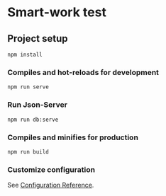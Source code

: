 # Smart-work test

## Project setup
```
npm install
```

### Compiles and hot-reloads for development
```
npm run serve
```
### Run Json-Server
```
npm run db:serve
```
### Compiles and minifies for production
```
npm run build
```

### Customize configuration
See [Configuration Reference](https://cli.vuejs.org/config/).
